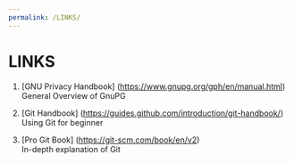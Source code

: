 ```yaml
---
permalink: /LINKS/
---
```


# LINKS

1. [GNU Privacy Handbook] (https://www.gnupg.org/gph/en/manual.html)<br>
General Overview of GnuPG

2. [Git Handbook] (https://guides.github.com/introduction/git-handbook/)<br>
Using Git for beginner

3. [Pro Git Book] (https://git-scm.com/book/en/v2)<br>
In-depth explanation of Git
